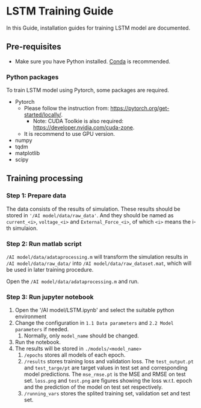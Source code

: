 # LSTM Training Guide
In this Guide, installation guides for training LSTM model are documented.

## Pre-requisites

* Make sure you have Python installed. [Conda](https://conda.io/projects/conda/en/latest/user-guide/getting-started.html) is recommended. 
### Python packages
To train LSTM model using Pytorch, some packages are required. 
* Pytorch
  * Please follow the instruction from: https://pytorch.org/get-started/locally/.
    * Note: CUDA Toolkie is also required: https://developer.nvidia.com/cuda-zone.
  * It is recommend to use GPU version.
* numpy
* tqdm
* matplotlib
* scipy

## Training processing

### Step 1: Prepare data

The data consists of the results of simulation. These results should be stored in `'/AI model/data/raw_data'`. And they should be named as `current_<i>`, `voltage_<i>` and `External_Force_<i>`, of which `<i>` means the i-th simulaion.

### Step 2: Run matlab script
`/AI model/data/adataprocessing.m` will transform the simulation results in `/AI model/data/raw_data/` into `/AI model/data/raw_dataset.mat`, which will be used in later training procedure.

Open the `/AI model/data/adataprocessing.m` and run.

### Step 3: Run jupyter notebook

1. Open the '/AI model/LSTM.ipynb' and select the suitable python environment
2. Change the configuration in `1.1 Data parameters` and `2.2 Model parameters` if needed.
   1. Normally, only `model_name` should be changed.
3. Run the notebook.
4. The results will be stored in `./models/<model_name>`
   1. `/epochs` stores all models of each epoch.
   2. `/results` stores training loss and validation loss. The `test_output.pt` and `test_targe/pt` are target values in test set and corresponding model predictions. The `mse_rmse.pt` is the MSE and RMSE on test set. `loss.png` and `test.png` are figures showing the loss w.r.t. epoch and the prediction of the model on test set respectively.
   3. `/running_vars` stores the splited training set, validation set and test set.

